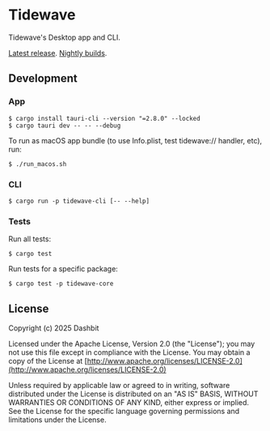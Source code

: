 # Tidewave

Tidewave's Desktop app and CLI.

[Latest release](https://github.com/tidewave-ai/tidewave_app/releases/latest).
[Nightly builds](https://github.com/tidewave-ai/tidewave_app/releases/tag/nightly).

## Development

### App

    $ cargo install tauri-cli --version "=2.8.0" --locked
    $ cargo tauri dev -- -- --debug

To run as macOS app bundle (to use Info.plist, test tidewave:// handler, etc), run:

    $ ./run_macos.sh

### CLI

    $ cargo run -p tidewave-cli [-- --help]

### Tests

Run all tests:

    $ cargo test

Run tests for a specific package:

    $ cargo test -p tidewave-core

## License

Copyright (c) 2025 Dashbit

Licensed under the Apache License, Version 2.0 (the "License");
you may not use this file except in compliance with the License.
You may obtain a copy of the License at [http://www.apache.org/licenses/LICENSE-2.0](http://www.apache.org/licenses/LICENSE-2.0)

Unless required by applicable law or agreed to in writing, software
distributed under the License is distributed on an "AS IS" BASIS,
WITHOUT WARRANTIES OR CONDITIONS OF ANY KIND, either express or implied.
See the License for the specific language governing permissions and
limitations under the License.
